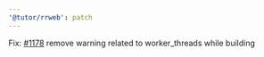 ```yaml
---
'@tutor/rrweb': patch
---
```


Fix: [#1178](https://github.com/rrweb-io/rrweb/issues/1178) remove warning related to worker_threads while building
